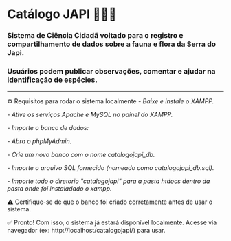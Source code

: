 # Catálogo JAPI 🌿🦎🦉
### Sistema de Ciência Cidadã voltado para o registro e compartilhamento de dados sobre a fauna e flora da Serra do Japi. 
### Usuários podem publicar observações, comentar e ajudar na identificação de espécies.
---
⚙️ Requisitos para rodar o sistema localmente
_- Baixe e instale o XAMPP._

_- Ative os serviços Apache e MySQL no painel do XAMPP._

_- Importe o banco de dados:_

_- Abra o phpMyAdmin._

_- Crie um novo banco com o nome catalogojapi_db._

_- Importe o arquivo SQL fornecido (nomeado como catalogojapi_db.sql)._

_- Importe todo o diretorio "catalogojapi" para a pasta htdocs dentro da pasta onde foi instaladado o xampp._

⚠️ Certifique-se de que o banco foi criado corretamente antes de usar o sistema.

✅ Pronto!
Com isso, o sistema já estará disponível localmente. Acesse via navegador (ex: http://localhost/catalogojapi/) para usar.
